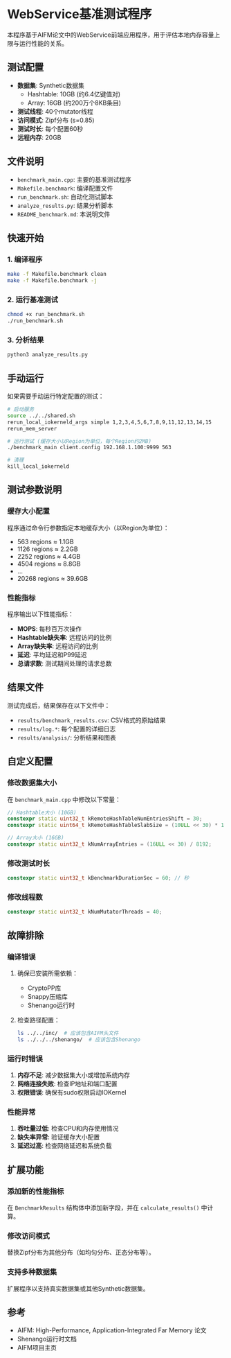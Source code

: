 # WebService基准测试程序

本程序基于AIFM论文中的WebService前端应用程序，用于评估本地内存容量上限与运行性能的关系。

## 测试配置

- **数据集**: Synthetic数据集
  - Hashtable: 10GB (约6.4亿键值对)
  - Array: 16GB (约200万个8KB条目)
- **测试线程**: 40个mutator线程
- **访问模式**: Zipf分布 (s=0.85)
- **测试时长**: 每个配置60秒
- **远程内存**: 20GB

## 文件说明

- `benchmark_main.cpp`: 主要的基准测试程序
- `Makefile.benchmark`: 编译配置文件
- `run_benchmark.sh`: 自动化测试脚本
- `analyze_results.py`: 结果分析脚本
- `README_benchmark.md`: 本说明文件

## 快速开始

### 1. 编译程序

```bash
make -f Makefile.benchmark clean
make -f Makefile.benchmark -j
```

### 2. 运行基准测试

```bash
chmod +x run_benchmark.sh
./run_benchmark.sh
```

### 3. 分析结果

```bash
python3 analyze_results.py
```

## 手动运行

如果需要手动运行特定配置的测试：

```bash
# 启动服务
source ../../shared.sh
rerun_local_iokerneld_args simple 1,2,3,4,5,6,7,8,9,11,12,13,14,15
rerun_mem_server

# 运行测试 (缓存大小以Region为单位，每个Region约2MB)
./benchmark_main client.config 192.168.1.100:9999 563

# 清理
kill_local_iokerneld
```

## 测试参数说明

### 缓存大小配置

程序通过命令行参数指定本地缓存大小（以Region为单位）：

- 563 regions ≈ 1.1GB
- 1126 regions ≈ 2.2GB
- 2252 regions ≈ 4.4GB
- 4504 regions ≈ 8.8GB
- ...
- 20268 regions ≈ 39.6GB

### 性能指标

程序输出以下性能指标：

- **MOPS**: 每秒百万次操作
- **Hashtable缺失率**: 远程访问的比例
- **Array缺失率**: 远程访问的比例
- **延迟**: 平均延迟和P99延迟
- **总请求数**: 测试期间处理的请求总数

## 结果文件

测试完成后，结果保存在以下文件中：

- `results/benchmark_results.csv`: CSV格式的原始结果
- `results/log.*`: 每个配置的详细日志
- `results/analysis/`: 分析结果和图表

## 自定义配置

### 修改数据集大小

在 `benchmark_main.cpp` 中修改以下常量：

```cpp
// Hashtable大小 (10GB)
constexpr static uint32_t kRemoteHashTableNumEntriesShift = 30;
constexpr static uint64_t kRemoteHashTableSlabSize = (10ULL << 30) * 1.05;

// Array大小 (16GB)
constexpr static uint32_t kNumArrayEntries = (16ULL << 30) / 8192;
```

### 修改测试时长

```cpp
constexpr static uint32_t kBenchmarkDurationSec = 60; // 秒
```

### 修改线程数

```cpp
constexpr static uint32_t kNumMutatorThreads = 40;
```

## 故障排除

### 编译错误

1. 确保已安装所需依赖：
   - CryptoPP库
   - Snappy压缩库
   - Shenango运行时

2. 检查路径配置：
   ```bash
   ls ../../inc/  # 应该包含AIFM头文件
   ls ../../../shenango/  # 应该包含Shenango
   ```

### 运行时错误

1. **内存不足**: 减少数据集大小或增加系统内存
2. **网络连接失败**: 检查IP地址和端口配置
3. **权限错误**: 确保有sudo权限启动IOKernel

### 性能异常

1. **吞吐量过低**: 检查CPU和内存使用情况
2. **缺失率异常**: 验证缓存大小配置
3. **延迟过高**: 检查网络延迟和系统负载

## 扩展功能

### 添加新的性能指标

在 `BenchmarkResults` 结构体中添加新字段，并在 `calculate_results()` 中计算。

### 修改访问模式

替换Zipf分布为其他分布（如均匀分布、正态分布等）。

### 支持多种数据集

扩展程序以支持真实数据集或其他Synthetic数据集。

## 参考

- AIFM: High-Performance, Application-Integrated Far Memory 论文
- Shenango运行时文档
- AIFM项目主页
